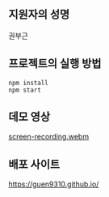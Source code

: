 ## 지원자의 성명

권부근

## 프로젝트의 실행 방법

<pre><code>npm install
npm start
</code></pre>

## 데모 영상

[screen-recording.webm](https://github.com/guen9310/wanted-pre-onboarding-frontend/assets/56007272/ce210698-03c4-457f-bbab-2aeb91e3e166)

## 배포 사이트

https://guen9310.github.io/
